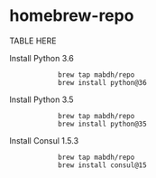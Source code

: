 # homebrew-repo

<!-- project_table_start -->
TABLE HERE
<!--project_table_end -->

Install Python 3.6

				brew tap mabdh/repo
				brew install python@36

Install Python 3.5

				brew tap mabdh/repo
				brew install python@35

Install Consul 1.5.3

				brew tap mabdh/repo
				brew install consul@15
